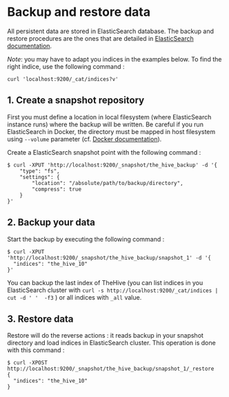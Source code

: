 # Backup and restore data
All persistent data are stored in ElasticSearch database. The backup and restore procedures are the ones that are
detailed in
[ElasticSearch documentation](https://www.elastic.co/guide/en/elasticsearch/reference/current/modules-snapshots.html).

_Note_: you may have to adapt you indices in the examples below. To find the right indice, use the following command :

```
curl 'localhost:9200/_cat/indices?v'
```

## 1. Create a snapshot repository
First you must define a location in local filesystem (where ElasticSearch instance runs) where the backup will be
written. Be careful if you run ElasticSearch in Docker, the directory must be mapped in host filesystem using `--volume`
parameter (cf. [Docker documentation](https://docs.docker.com/engine/tutorials/dockervolumes/)).

Create a ElasticSearch snapshot point with the following command :
```
$ curl -XPUT 'http://localhost:9200/_snapshot/the_hive_backup' -d '{
    "type": "fs",
    "settings": {
        "location": "/absolute/path/to/backup/directory",
        "compress": true
    }
}'
```

## 2. Backup your data
Start the backup by executing the following command :
```
$ curl -XPUT 'http://localhost:9200/_snapshot/the_hive_backup/snapshot_1' -d '{
  "indices": "the_hive_10"
}'
```
You can backup the last index of TheHive (you can list indices in you ElasticSearch cluster with
`curl -s http://localhost:9200/_cat/indices | cut -d ' '  -f3` ) or all indices with `_all` value.

## 3. Restore data
Restore will do the reverse actions : it reads backup in your snapshot directory and load indices in ElasticSearch
cluster. This operation is done with this command :
```
$ curl -XPOST http://localhost:9200/_snapshot/the_hive_backup/snapshot_1/_restore
{
  "indices": "the_hive_10"
}
```
